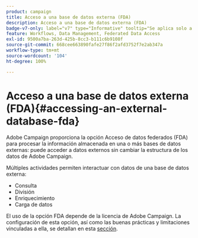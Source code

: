 ```yaml
---
product: campaign
title: Acceso a una base de datos externa (FDA)
description: Acceso a una base de datos externa (FDA)
badge-v7-only: label="v7" type="Informative" tooltip="Se aplica solo a Campaign Classic v7"
feature: Workflows, Data Management, Federated Data Access
exl-id: 9500a7ba-263d-425b-8cc3-b111c6b9108f
source-git-commit: 668cee663890fafe27f86f2afd3752f7e2ab347a
workflow-type: tm+mt
source-wordcount: '104'
ht-degree: 100%

---
```


# Acceso a una base de datos externa (FDA){#accessing-an-external-database-fda}



Adobe Campaign proporciona la opción Acceso de datos federados (FDA) para procesar la información almacenada en una o más bases de datos externas: puede acceder a datos externos sin cambiar la estructura de los datos de Adobe Campaign.

Múltiples actividades permiten interactuar con datos de una base de datos externa:

* Consulta
* División
* Enriquecimiento
* Carga de datos

El uso de la opción FDA depende de la licencia de Adobe Campaign. La configuración de esta opción, así como las buenas prácticas y limitaciones vinculadas a ella, se detallan en esta [sección](../../installation/using/about-fda.md).
